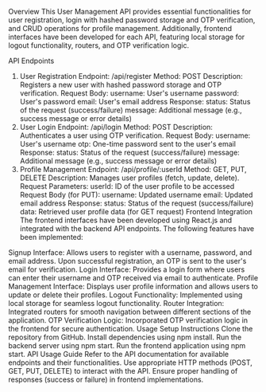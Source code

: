 Overview
This User Management API provides essential functionalities for user registration, login with hashed password storage and OTP verification, and CRUD operations for profile management. Additionally, frontend interfaces have been developed for each API, featuring local storage for logout functionality, routers, and OTP verification logic.

API Endpoints
1. User Registration
Endpoint: /api/register
Method: POST
Description: Registers a new user with hashed password storage and OTP verification.
Request Body:
username: User's username
password: User's password
email: User's email address
Response:
status: Status of the request (success/failure)
message: Additional message (e.g., success message or error details)
2. User Login
Endpoint: /api/login
Method: POST
Description: Authenticates a user using OTP verification.
Request Body:
username: User's username
otp: One-time password sent to the user's email
Response:
status: Status of the request (success/failure)
message: Additional message (e.g., success message or error details)
3. Profile Management
Endpoint: /api/profile/:userId
Method: GET, PUT, DELETE
Description: Manages user profiles (fetch, update, delete).
Request Parameters:
userId: ID of the user profile to be accessed
Request Body (for PUT):
username: Updated username
email: Updated email address
Response:
status: Status of the request (success/failure)
data: Retrieved user profile data (for GET request)
Frontend Integration
The frontend interfaces have been developed using React.js and integrated with the backend API endpoints. The following features have been implemented:

Signup Interface: Allows users to register with a username, password, and email address. Upon successful registration, an OTP is sent to the user's email for verification.
Login Interface: Provides a login form where users can enter their username and OTP received via email to authenticate.
Profile Management Interface: Displays user profile information and allows users to update or delete their profiles.
Logout Functionality: Implemented using local storage for seamless logout functionality.
Router Integration: Integrated routers for smooth navigation between different sections of the application.
OTP Verification Logic: Incorporated OTP verification logic in the frontend for secure authentication.
Usage
Setup Instructions
Clone the repository from GitHub.
Install dependencies using npm install.
Run the backend server using npm start.
Run the frontend application using npm start.
API Usage Guide
Refer to the API documentation for available endpoints and their functionalities.
Use appropriate HTTP methods (POST, GET, PUT, DELETE) to interact with the API.
Ensure proper handling of responses (success or failure) in frontend implementations.
